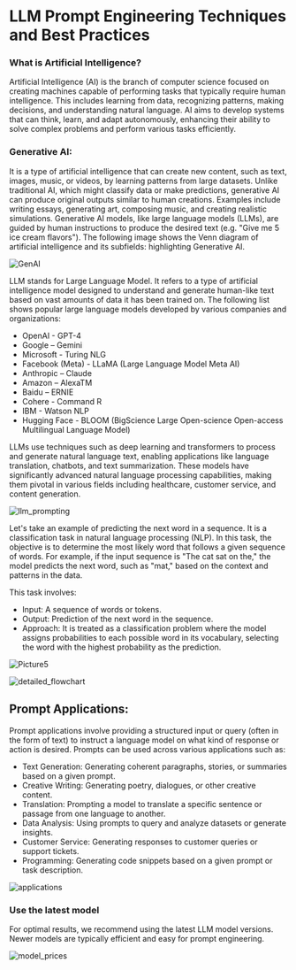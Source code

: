# LLM Prompt Engineering Techniques and Best Practices

### What is Artificial Intelligence?
Artificial Intelligence (AI) is the branch of computer science focused on creating machines capable of performing tasks that typically require human intelligence. This includes learning from data, recognizing patterns, making decisions, and understanding natural language. AI aims to develop systems that can think, learn, and adapt autonomously, enhancing their ability to solve complex problems and perform various tasks efficiently.

### Generative AI: 
It is a type of artificial intelligence that can create new content, such as text, images, music, or videos, by learning patterns from large datasets. Unlike traditional AI, which might classify data or make predictions, generative AI can produce original outputs similar to human creations. Examples include writing essays, generating art, composing music, and creating realistic simulations. Generative AI models, like large language models (LLMs), are guided by human instructions to produce the desired text (e.g. "Give me 5 ice cream flavors"). The following image shows the Venn diagram of artificial intelligence and its subfields: highlighting Generative AI.

![GenAI](https://github.com/alishafique3/LLM-Prompt-Engineering-Techniques-and-Best-Practices/assets/17300597/8bda3422-8a17-4946-ab72-8791627a539a)

LLM stands for Large Language Model. It refers to a type of artificial intelligence model designed to understand and generate human-like text based on vast amounts of data it has been trained on. The following list shows popular large language models developed by various companies and organizations:
- OpenAI - GPT-4
- Google – Gemini
- Microsoft - Turing NLG
- Facebook (Meta) - LLaMA (Large Language Model Meta AI)
- Anthropic – Claude
- Amazon – AlexaTM
- Baidu – ERNIE
- Cohere - Command R
- IBM - Watson NLP
- Hugging Face - BLOOM (BigScience Large Open-science Open-access Multilingual Language Model)

LLMs use techniques such as deep learning and transformers to process and generate natural language text, enabling applications like language translation, chatbots, and text summarization. These models have significantly advanced natural language processing capabilities, making them pivotal in various fields including healthcare, customer service, and content generation.

![llm_prompting](https://github.com/alishafique3/LLM-Prompt-Engineering-Techniques-and-Best-Practices/assets/17300597/ba3478d8-0879-422b-8dac-1e2cee50a072)

Let's take an example of predicting the next word in a sequence. It is a classification task in natural language processing (NLP). In this task, the objective is to determine the most likely word that follows a given sequence of words. For example, if the input sequence is "The cat sat on the," the model predicts the next word, such as "mat," based on the context and patterns in the data.

This task involves:
- Input: A sequence of words or tokens.
- Output: Prediction of the next word in the sequence.
- Approach: It is treated as a classification problem where the model assigns probabilities to each possible word in its vocabulary, selecting the word with the highest probability as the prediction.

![Picture5](https://github.com/alishafique3/LLM-Prompt-Engineering-Techniques-and-Best-Practices/assets/17300597/3758a443-8baf-41b9-ae54-47b0f20945ca)

![detailed_flowchart](https://github.com/alishafique3/LLM-Prompt-Engineering-Techniques-and-Best-Practices/assets/17300597/5ba4b044-1ed1-40e2-881c-ffb33d9e0f25)

## Prompt Applications:
Prompt applications involve providing a structured input or query (often in the form of text) to instruct a language model on what kind of response or action is desired. Prompts can be used across various applications such as:

- Text Generation: Generating coherent paragraphs, stories, or summaries based on a given prompt.
- Creative Writing: Generating poetry, dialogues, or other creative content.
- Translation: Prompting a model to translate a specific sentence or passage from one language to another.
- Data Analysis: Using prompts to query and analyze datasets or generate insights.
- Customer Service: Generating responses to customer queries or support tickets.
- Programming: Generating code snippets based on a given prompt or task description.

![applications](https://github.com/alishafique3/LLM-Prompt-Engineering-Techniques-and-Best-Practices/assets/17300597/780bd4f4-43fb-4adc-a93b-2eebca3cb3c2)

### Use the latest model
For optimal results, we recommend using the latest LLM model versions. Newer models are typically efficient and easy for prompt engineering.

![model_prices](https://github.com/alishafique3/LLM-Prompt-Engineering-Techniques-and-Best-Practices/assets/17300597/30d96e02-5fb9-48ab-a5f1-29b588459ab2)



